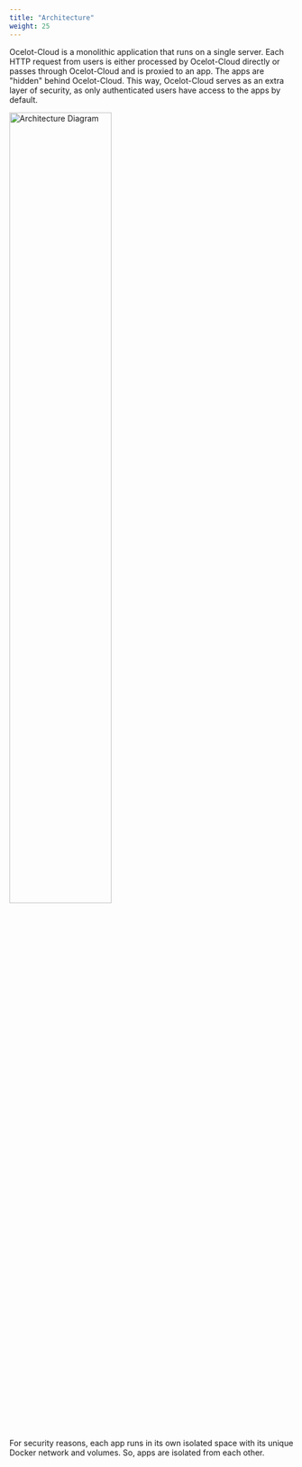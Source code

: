 ```yaml
---
title: "Architecture"
weight: 25
---
```


Ocelot-Cloud is a monolithic application that runs on a single server. Each HTTP request from users is either processed by Ocelot-Cloud directly or passes through Ocelot-Cloud and is proxied to an app. The apps are "hidden" behind Ocelot-Cloud. This way, Ocelot-Cloud serves as an extra layer of security, as only authenticated users have access to the apps by default.

<img src="/images/ocelot-architecture.drawio.svg" style="width:60%;" alt="Architecture Diagram">

For security reasons, each app runs in its own isolated space with its unique Docker network and volumes. So, apps are isolated from each other.